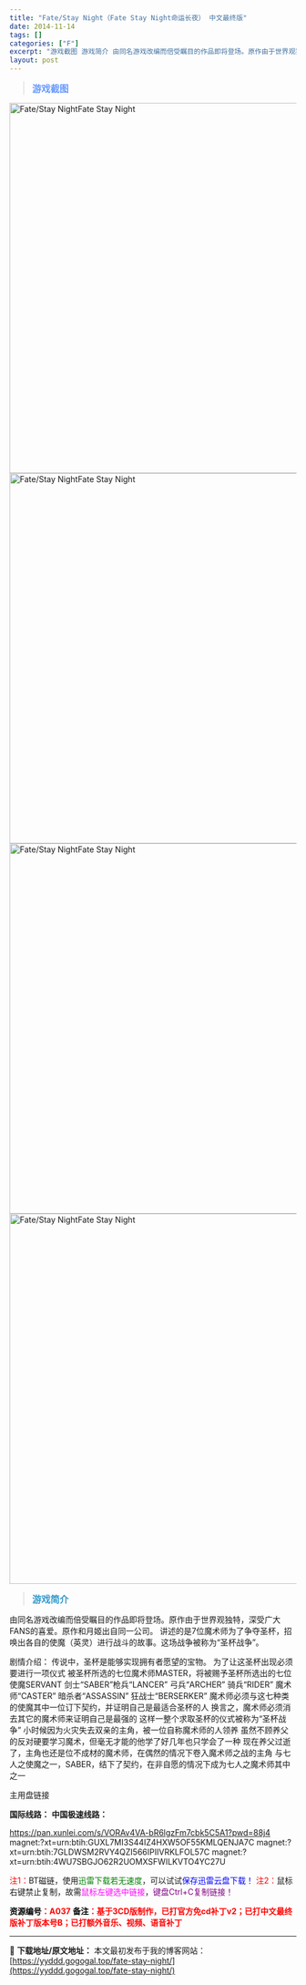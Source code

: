 ```yaml
---
title: "Fate/Stay Night（Fate Stay Night命运长夜） 中文最终版"
date: 2014-11-14
tags: []
categories: ["F"]
excerpt: "游戏截图 游戏简介 由同名游戏改编而倍受瞩目的作品即将登场。原作由于世界观独特，深受广大FANS的喜爱。原作和月姬出自同一公司。 讲述的是7位魔术师为了争夺圣杯，招唤出各自的使魔（英灵）进行战斗的故事。这场战争被称为“圣杯战争”。 剧情介绍： 传说中，圣杯是能够实现拥有者愿望的宝物。 为了让这圣杯出&hellip;"
layout: post
---
```


<div>
<blockquote><b><span style="font-size: 12pt; color: #6699ff;">游戏截图</span></b></blockquote>
<div><img title="点击放大" src="https://yyddd.gogogal.top/wp-content/uploads/2025/04/20250429_6810fce1bc3bf.webp" alt="Fate/Stay NightFate Stay Night" width="650" /></div>
<div><img title="点击放大" src="https://yyddd.gogogal.top/wp-content/uploads/2025/04/20250429_6810fce43b68f.webp" alt="Fate/Stay NightFate Stay Night" width="650" /></div>
<div><img title="点击放大" src="https://yyddd.gogogal.top/wp-content/uploads/2025/04/20250429_6810fce58d675.webp" alt="Fate/Stay NightFate Stay Night" width="650" /></div>
<div><img title="点击放大" src="https://yyddd.gogogal.top/wp-content/uploads/2025/04/20250429_6810fce7793ad.webp" alt="Fate/Stay NightFate Stay Night" width="650" /></div>
<blockquote><b><span style="font-size: 12pt; color: #3399cc;">游戏简介</span></b></blockquote>
<div>

由同名游戏改编而倍受瞩目的作品即将登场。原作由于世界观独特，深受广大FANS的喜爱。原作和月姬出自同一公司。 讲述的是7位魔术师为了争夺圣杯，招唤出各自的使魔（英灵）进行战斗的故事。这场战争被称为“圣杯战争”。

剧情介绍：
传说中，圣杯是能够实现拥有者愿望的宝物。
为了让这圣杯出现必须要进行一项仪式
被圣杯所选的七位魔术师MASTER，将被赐予圣杯所选出的七位使魔SERVANT
剑士“SABER”枪兵“LANCER” 弓兵“ARCHER” 骑兵“RIDER” 魔术师“CASTER” 暗杀者“ASSASSIN” 狂战士“BERSERKER”
魔术师必须与这七种类的使魔其中一位订下契约，并证明自己是最适合圣杯的人
换言之，魔术师必须消去其它的魔术师来证明自己是最强的
这样一整个求取圣杯的仪式被称为“圣杯战争”
小时候因为火灾失去双亲的主角，被一位自称魔术师的人领养
虽然不顾养父的反对硬要学习魔术，但毫无才能的他学了好几年也只学会了一种
现在养父过逝了，主角也还是位不成材的魔术师，在偶然的情况下卷入魔术师之战的主角
与七人之使魔之一，SABER，结下了契约，在非自愿的情况下成为七人之魔术师其中之一

</div>
</div>
<div class="panel panel-primary">
<div class="panel-heading">主用盘链接</div>
<div class="panel-body">

<b>国际线路：</b>
<b>中国极速线路：</b>

<!--wechatfans start-->

https://pan.xunlei.com/s/VORAv4VA-bR6lgzFm7cbk5C5A1?pwd=88j4
magnet:?xt=urn:btih:GUXL7MI3S44IZ4HXW5OF55KMLQENJA7C
magnet:?xt=urn:btih:7GLDWSM2RVY4QZI566IPIIVRKLFOL57C
magnet:?xt=urn:btih:4WU7SBGJO62R2UOMXSFWILKVTO4YC27U

<!--wechatfans end-->
<span style="color: #ff0000;">注1：</span>BT磁链，使用<span style="color: #008000;">迅雷下载若无速度</span>，可以试试<span style="color: #0000ff;">保存迅雷云盘下载！</span>
<span style="color: #ff0000;">注2：</span>鼠标右键禁止复制，故需<span style="color: #ff00ff;">鼠标左键选中链接</span>，<span style="color: #800080;">键盘Ctrl+C复制链接！</span>

</div>
<div class="panel-footer"><span style="color: #ff0000;"><b><span style="color: #000000;">资源编号</span>：A037</b></span>
<span style="color: #ff0000;"><b><span style="color: #000000;">备注</span>：基于3CD版制作，已打官方免cd补丁v2；已打中文最终版补丁版本号B；已打额外音乐、视频、语音补丁</b></span></div>
</div>

---
📖 **下载地址/原文地址：** 本文最初发布于我的博客网站：[https://yyddd.gogogal.top/fate-stay-night/](https://yyddd.gogogal.top/fate-stay-night/)
